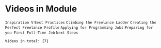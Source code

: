 # Videos in Module

`Inspiration V`
`Best Practices`
`Climbing the Freelance Ladder`
`Creating the Perfect Freelance Profile`
`Applying for Programming Jobs`
`Preparing for you First Full-Time Job`
`Next Steps`

`Videos in total: {7}`
